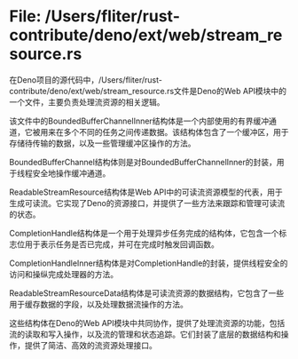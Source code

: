 # File: /Users/fliter/rust-contribute/deno/ext/web/stream_resource.rs

在Deno项目的源代码中，/Users/fliter/rust-contribute/deno/ext/web/stream_resource.rs文件是Deno的Web API模块中的一个文件，主要负责处理流资源的相关逻辑。

该文件中的BoundedBufferChannelInner结构体是一个内部使用的有界缓冲通道，它被用来在多个不同的任务之间传递数据。该结构体包含了一个缓冲区，用于存储待传输的数据，以及一些管理缓冲区操作的方法。

BoundedBufferChannel结构体则是对BoundedBufferChannelInner的封装，用于线程安全地操作缓冲通道。

ReadableStreamResource结构体是Web API中的可读流资源模型的代表，用于生成可读流。它实现了Deno的资源接口，并提供了一些方法来跟踪和管理可读流的状态。

CompletionHandle结构体是一个用于处理异步任务完成的结构体，它包含一个标志位用于表示任务是否已完成，并可在完成时触发回调函数。

CompletionHandleInner结构体是对CompletionHandle的封装，提供线程安全的访问和操纵完成处理器的方法。

ReadableStreamResourceData结构体是可读流资源的数据结构，它包含了一些用于缓存数据的字段，以及处理数据流操作的方法。

这些结构体在Deno的Web API模块中共同协作，提供了处理流资源的功能，包括流的读取和写入操作，以及流的管理和状态追踪。它们封装了底层的数据结构和操作，提供了简洁、高效的流资源处理接口。

